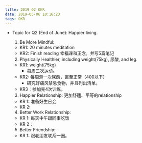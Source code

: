 ```yaml
---
title: 2019 Q2 OKR
date: 2019-05-06 10:16:23
tags: OKR
---
```


* Topic for Q2 (End of June): Happier living.
  1. Be More Mindful:
    * KR1: 20 minutes meditation
    * KR2: Finish reading 幸福课和正念，并写5篇笔记
  2. Physically Healthier, including weight(75kg), 尿酸, and leg.
    * KR1: weight(75kg)
      * 每周三次运动。
    * KR2: 每周测一次尿酸，直至正常（400以下）
      * 研究好痛风禁忌食物，并且列出清单。
    * KR3：参加完4次训练。
  3. Happier Relationship: 更加舒适、平等的relationship
    * KR 1: 准备好生日会
    * KR 2:

  4. Better Work Relationship:
    * KR 1: 每天中午跟同事吃饭
    * KR 2：

  5. Better Friendship:
    * KR 1: 跟老朋友联系一圈。
